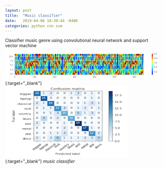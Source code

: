 ```yaml
---
layout: post
title:  "Music classifier"
date:   2019-04-06 18:30:44 -0400
categories: python cnn svm
---
```

Classifier music genre using convolutional neural network and support vector machine

[![Image](/images/music_classifier.png)](https://github.com/sha-kil/Music-Genre-Classification){:target="_blank"}
[![Image](/images/music_class.png)](https://github.com/sha-kil/Music-Genre-Classification){:target="_blank"}
*music classifier*